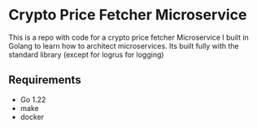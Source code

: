 # Crypto Price Fetcher Microservice

This is a repo with code for a crypto price fetcher Microservice I built in Golang to learn how to architect microservices. Its built fully with the standard library (except for logrus for logging)

## Requirements

- Go 1.22
- make
- docker
